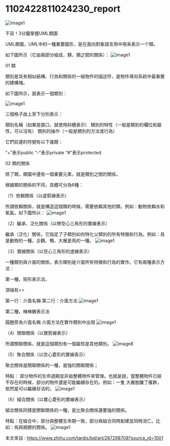 # 1102422811024230_report
![image1](01.png)

干貨！3分鐘掌握UML類圖

UML類圖，UML中的一種重要圖形，是在面向對象語言用中用来表示一个類。

如下圖所示（它由兩部分組成，類，類之間的關係）：
![image1](02.png)

01 類 

類別是具有相似結構、行為和關係的一組物件的描述符，是物件導向系統中最重要的建構塊。

如下圖所示，就表示一個類別：

![image1](03.png)

三個格子由上至下分別表示：

類別名稱（如果是接口，就使用斜體表示） 
類別的特性（一般是類別的欄位和屬性，可以沒有） 
類別的操作（一般是類別的方法或行為） 

它們前邊的符號有以下幾類：

“+”表示public 
“-”表示private 
“#”表示protected


02 類的關係 

除了類，類圖中還有一個重要元素，就是類別之間的關係。

根據類的關係的不同，具體可分為6種：

（1）依賴關係（以虛箭線表示）

所謂依賴關係，就是構造這個類的時候，需要依賴其他的類，例如：動物依賴水和氧氣。如下圖所以：
![image1](04.png)

（2）繼承、泛化關係（以帶空心三角形的實線表示）

繼承（泛化）關係，它指定了子類別如何特化父類別的所有特徵和行為。例如：鳥是動物的一種，企鵝、鴨、大雁是鳥的一種。
![image1](05.png)

（3）實線關係（以空心三角形的虛線表示）

一種類別與介面的關係，表示類別是介面所有特徵和行為的實作。它有兩種表示方法：

第一種，矩形表示法，

頂端有<> 

第一行：介面名稱 
第二行：介面方法
![image1](06.png)

第二種，棒棒糖表示法

圓圈旁為介面名稱 
介面方法在實作類別中出現
![image1](07.png)

（4）關聯關係（以實箭線表示）

所謂關聯關係，就是這個類別有一個屬性是其他類別。
![image8](08.png)

（5）聚合關係（以空心菱形的實線表示）

聚合關係是關聯關係的一種，是強的關聯關係；

特點： 部分物件的生命週期並非由整體物件來管理。也就是說，當整體物件已經不存在的時候，部分的物件還是可能繼續存在的。例如：一隻
大雁脫離了雁群，依然是可以繼續存活的。
![image1](09.png)

（6）組合關係（以實心菱形的實線表示）

組合關係同樣是關聯關係的一種，是比聚合關係還要強的關係。

特點：在組合中，部分與整體生命期一致，部分與組合同時創建並同時消亡。比如：鳥與翅膀的關係。
![image1](10.png)

本文來自 : https://www.zhihu.com/tardis/bd/art/267298708?source_id=1001
